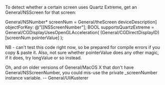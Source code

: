 To detect whether a certain screen uses Quartz Extreme, get an General/NSScreen for that screen:

    
General/NSNumber* screenNum = General/theScreen deviceDescription] objectForKey: @"[[NSScreenNumber"];
BOOL supportsQuartzExtreme = General/CGDisplayUsesOpenGLAcceleration( (General/CGDirectDisplayID) [screenNum pointerValue] );


NB - can't test this code right now, so be prepared for compile errors if you copy & paste it. Also, not sure whether pointerValue does any other magic, if it does, try longValue or so instead.

Oh, and on older versions of General/MacOS X that don't have General/NSScreenNumber, you could mis-use the private _screenNumber instance variable. -- General/UliKusterer